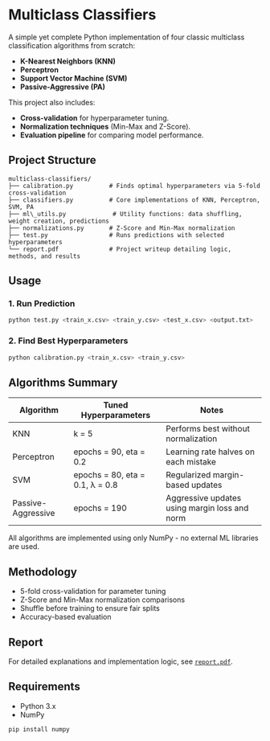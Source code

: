 # Multiclass Classifiers

A simple yet complete Python implementation of four classic multiclass classification algorithms from scratch:

- **K-Nearest Neighbors (KNN)**
- **Perceptron**
- **Support Vector Machine (SVM)**
- **Passive-Aggressive (PA)**

This project also includes:
- **Cross-validation** for hyperparameter tuning.
- **Normalization techniques** (Min-Max and Z-Score).
- **Evaluation pipeline** for comparing model performance.

## Project Structure

```
multiclass-classifiers/
├── calibration.py          # Finds optimal hyperparameters via 5-fold cross-validation
├── classifiers.py          # Core implementations of KNN, Perceptron, SVM, PA
├── ml\_utils.py             # Utility functions: data shuffling, weight creation, predictions
├── normalizations.py       # Z-Score and Min-Max normalization
├── test.py                 # Runs predictions with selected hyperparameters
└── report.pdf              # Project writeup detailing logic, methods, and results
````

## Usage

### 1. Run Prediction

```bash
python test.py <train_x.csv> <train_y.csv> <test_x.csv> <output.txt>
````

### 2. Find Best Hyperparameters

```bash
python calibration.py <train_x.csv> <train_y.csv>
```

## Algorithms Summary

| Algorithm          | Tuned Hyperparameters           | Notes                                         |
| ------------------ | ------------------------------- | --------------------------------------------- |
| KNN                | k = 5                           | Performs best without normalization           |
| Perceptron         | epochs = 90, eta = 0.2          | Learning rate halves on each mistake          |
| SVM                | epochs = 80, eta = 0.1, λ = 0.8 | Regularized margin-based updates              |
| Passive-Aggressive | epochs = 190                    | Aggressive updates using margin loss and norm |

All algorithms are implemented using only NumPy - no external ML libraries are used.

## Methodology

* 5-fold cross-validation for parameter tuning
* Z-Score and Min-Max normalization comparisons
* Shuffle before training to ensure fair splits
* Accuracy-based evaluation

## Report

For detailed explanations and implementation logic, see [`report.pdf`](report.pdf).

## Requirements

* Python 3.x
* NumPy

```bash
pip install numpy
```
